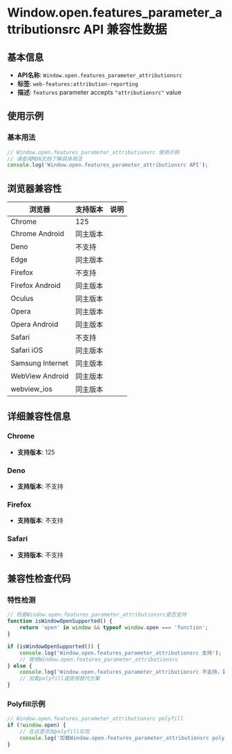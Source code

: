 # Window.open.features_parameter_attributionsrc API 兼容性数据

## 基本信息

- **API名称**: `Window.open.features_parameter_attributionsrc`
- **标签**: `web-features:attribution-reporting`
- **描述**: `features` parameter accepts `"attributionsrc"` value

## 使用示例

### 基本用法

```javascript
// Window.open.features_parameter_attributionsrc 使用示例
// 请查阅MDN文档了解具体用法
console.log('Window.open.features_parameter_attributionsrc API');
```

## 浏览器兼容性

| 浏览器 | 支持版本 | 说明 |
|--------|----------|------|
| Chrome | 125 |  |
| Chrome Android | 同主版本 |  |
| Deno | 不支持 |  |
| Edge | 同主版本 |  |
| Firefox | 不支持 |  |
| Firefox Android | 同主版本 |  |
| Oculus | 同主版本 |  |
| Opera | 同主版本 |  |
| Opera Android | 同主版本 |  |
| Safari | 不支持 |  |
| Safari iOS | 同主版本 |  |
| Samsung Internet | 同主版本 |  |
| WebView Android | 同主版本 |  |
| webview_ios | 同主版本 |  |

## 详细兼容性信息

### Chrome

- **支持版本**: 125

### Deno

- **支持版本**: 不支持

### Firefox

- **支持版本**: 不支持

### Safari

- **支持版本**: 不支持

## 兼容性检查代码

### 特性检测

```javascript
// 检查Window.open.features_parameter_attributionsrc是否支持
function isWindowOpenSupported() {
    return 'open' in window && typeof window.open === 'function';
}

if (isWindowOpenSupported()) {
    console.log('Window.open.features_parameter_attributionsrc 支持');
    // 使用Window.open.features_parameter_attributionsrc
} else {
    console.log('Window.open.features_parameter_attributionsrc 不支持，需要polyfill');
    // 加载polyfill或使用替代方案
}
```

### Polyfill示例

```javascript
// Window.open.features_parameter_attributionsrc polyfill
if (!window.open) {
    // 在这里添加polyfill实现
    console.log('加载Window.open.features_parameter_attributionsrc polyfill');
}
```

